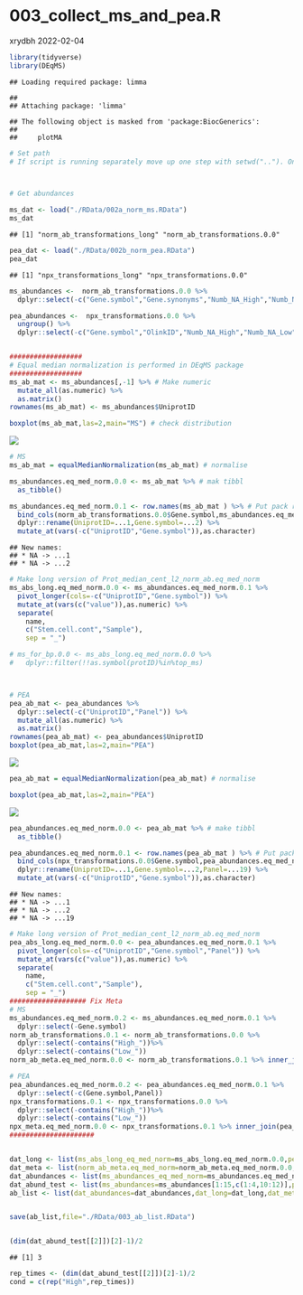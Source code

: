 003\_collect\_ms\_and\_pea.R
================
xrydbh
2022-02-04

``` r
library(tidyverse)
library(DEqMS)
```

    ## Loading required package: limma

    ## 
    ## Attaching package: 'limma'

    ## The following object is masked from 'package:BiocGenerics':
    ## 
    ##     plotMA

``` r
# Set path
# If script is running separately move up one step with setwd(".."). Only needed once (for first script run separately).



# Get abundances

ms_dat <- load("./RData/002a_norm_ms.RData")
ms_dat
```

    ## [1] "norm_ab_transformations_long" "norm_ab_transformations.0.0"

``` r
pea_dat <- load("./RData/002b_norm_pea.RData")
pea_dat
```

    ## [1] "npx_transformations_long" "npx_transformations.0.0"

``` r
ms_abundances <-  norm_ab_transformations.0.0 %>% 
  dplyr::select(-c("Gene.symbol","Gene.synonyms","Numb_NA_High","Numb_NA_Low","No.peptides","PSMs","Unique.Peptides","MW.kDa"))

pea_abundances <-  npx_transformations.0.0 %>% 
  ungroup() %>% 
  dplyr::select(-c("Gene.symbol","OlinkID","Numb_NA_High","Numb_NA_Low"))


##################
# Equal median normalization is performed in DEqMS package
##################
ms_ab_mat <- ms_abundances[,-1] %>% # Make numeric
  mutate_all(as.numeric) %>% 
  as.matrix()
rownames(ms_ab_mat) <- ms_abundances$UniprotID

boxplot(ms_ab_mat,las=2,main="MS") # check distribution
```

![](/Users/xrydbh/Personal/Projects/git_cloned/Neored_fresh/Neored/markdown/003_collect_ms_and_pea_files/figure-gfm/unnamed-chunk-1-1.png)<!-- -->

``` r
# MS
ms_ab_mat = equalMedianNormalization(ms_ab_mat) # normalise

ms_abundances.eq_med_norm.0.0 <- ms_ab_mat %>% # mak tibbl
  as_tibble()

ms_abundances.eq_med_norm.0.1 <- row.names(ms_ab_mat ) %>% # Put pack rownames as column 1 and also insert Gene symobl as col 2
  bind_cols(norm_ab_transformations.0.0$Gene.symbol,ms_abundances.eq_med_norm.0.0) %>% 
  dplyr::rename(UniprotID=...1,Gene.symbol=...2) %>% 
  mutate_at(vars(-c("UniprotID","Gene.symbol")),as.character)
```

    ## New names:
    ## * NA -> ...1
    ## * NA -> ...2

``` r
# Make long version of Prot_median_cent_l2_norm_ab.eq_med_norm
ms_abs_long.eq_med_norm.0.0 <- ms_abundances.eq_med_norm.0.1 %>%
  pivot_longer(cols=-c("UniprotID","Gene.symbol")) %>% 
  mutate_at(vars(c("value")),as.numeric) %>% 
  separate(
    name,
    c("Stem.cell.cont","Sample"),
    sep = "_")

# ms_for_bp.0.0 <- ms_abs_long.eq_med_norm.0.0 %>% 
#   dplyr::filter(!!as.symbol(protID)%in%top_ms)



# PEA
pea_ab_mat <- pea_abundances %>% 
  dplyr::select(-c("UniprotID","Panel")) %>% 
  mutate_all(as.numeric) %>% 
  as.matrix()
rownames(pea_ab_mat) <- pea_abundances$UniprotID
boxplot(pea_ab_mat,las=2,main="PEA")
```

![](/Users/xrydbh/Personal/Projects/git_cloned/Neored_fresh/Neored/markdown/003_collect_ms_and_pea_files/figure-gfm/unnamed-chunk-1-2.png)<!-- -->

``` r
pea_ab_mat = equalMedianNormalization(pea_ab_mat) # normalise

boxplot(pea_ab_mat,las=2,main="PEA")
```

![](/Users/xrydbh/Personal/Projects/git_cloned/Neored_fresh/Neored/markdown/003_collect_ms_and_pea_files/figure-gfm/unnamed-chunk-1-3.png)<!-- -->

``` r
pea_abundances.eq_med_norm.0.0 <- pea_ab_mat %>% # make tibbl
  as_tibble()

pea_abundances.eq_med_norm.0.1 <- row.names(pea_ab_mat ) %>% # Put pack rownames as column 1 and also insert Gene symobl as col 2
  bind_cols(npx_transformations.0.0$Gene.symbol,pea_abundances.eq_med_norm.0.0,npx_transformations.0.0$Panel) %>% 
  dplyr::rename(UniprotID=...1,Gene.symbol=...2,Panel=...19) %>% 
  mutate_at(vars(-c("UniprotID","Gene.symbol")),as.character)
```

    ## New names:
    ## * NA -> ...1
    ## * NA -> ...2
    ## * NA -> ...19

``` r
# Make long version of Prot_median_cent_l2_norm_ab.eq_med_norm
pea_abs_long.eq_med_norm.0.0 <- pea_abundances.eq_med_norm.0.1 %>%
  pivot_longer(cols=-c("UniprotID","Gene.symbol","Panel")) %>% 
  mutate_at(vars(c("value")),as.numeric) %>% 
  separate(
    name,
    c("Stem.cell.cont","Sample"),
    sep = "_")
################### Fix Meta
# MS
ms_abundances.eq_med_norm.0.2 <- ms_abundances.eq_med_norm.0.1 %>% 
  dplyr::select(-Gene.symbol)
norm_ab_transformations.0.1 <- norm_ab_transformations.0.0 %>% 
  dplyr::select(-contains("High_"))%>% 
  dplyr::select(-contains("Low_"))
norm_ab_meta.eq_med_norm.0.0 <- norm_ab_transformations.0.1 %>% inner_join(ms_abundances.eq_med_norm.0.2,by=c("UniprotID"="UniprotID"))

# PEA
pea_abundances.eq_med_norm.0.2 <- pea_abundances.eq_med_norm.0.1 %>% 
  dplyr::select(-c(Gene.symbol,Panel))
npx_transformations.0.1 <- npx_transformations.0.0 %>% 
  dplyr::select(-contains("High_"))%>% 
  dplyr::select(-contains("Low_"))
npx_meta.eq_med_norm.0.0 <- npx_transformations.0.1 %>% inner_join(pea_abundances.eq_med_norm.0.2,by=c("UniprotID"="UniprotID"))
#####################


dat_long <- list(ms_abs_long_eq_med_norm=ms_abs_long.eq_med_norm.0.0,pea_abs_long_eq_med_norm=pea_abs_long.eq_med_norm.0.0,pea_long=npx_transformations_long,ms_long=norm_ab_transformations_long)
dat_meta <- list(norm_ab_meta.eq_med_norm=norm_ab_meta.eq_med_norm.0.0,ms_meta=norm_ab_transformations.0.0,pea_meta.eq_med_norm=npx_meta.eq_med_norm.0.0 ,pea_meta=npx_transformations.0.0)
dat_abundances <- list(ms_abundances_eq_med_norm=ms_abundances.eq_med_norm.0.1,pea_abundances_eq_med_norm=pea_abundances.eq_med_norm.0.1 ,pea_abundances=pea_abundances,ms_abundances=ms_abundances)
dat_abund_test <- list(ms_abundances=ms_abundances[1:15,c(1:4,10:12)],pea_abundances=pea_abundances[1:15,c(1:4,10:12)])
ab_list <- list(dat_abundances=dat_abundances,dat_long=dat_long,dat_meta=dat_meta,dat_abund_test=dat_abund_test)


save(ab_list,file="./RData/003_ab_list.RData")


(dim(dat_abund_test[[2]])[2]-1)/2
```

    ## [1] 3

``` r
rep_times <- (dim(dat_abund_test[[2]])[2]-1)/2
cond = c(rep("High",rep_times))
```
